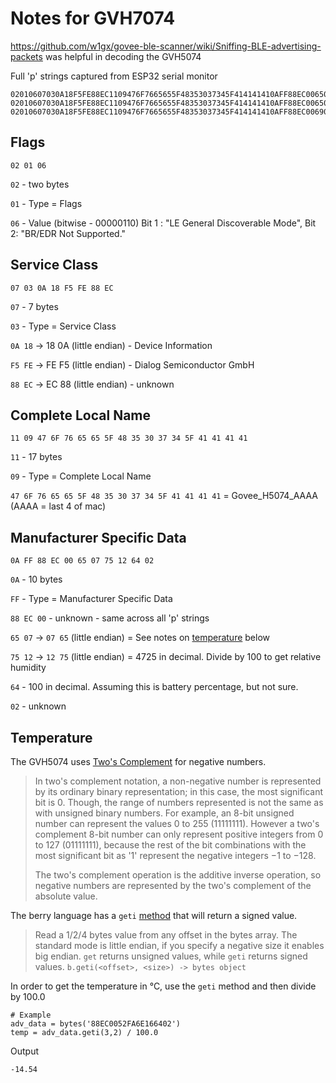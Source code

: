 # Notes for GVH7074

https://github.com/w1gx/govee-ble-scanner/wiki/Sniffing-BLE-advertising-packets was helpful in decoding the GVH5074

Full 'p' strings captured from ESP32 serial monitor
```
02010607030A18F5FE88EC1109476F7665655F48353037345F414141410AFF88EC00650775126402
02010607030A18F5FE88EC1109476F7665655F48353037345F414141410AFF88EC00650769126402
02010607030A18F5FE88EC1109476F7665655F48353037345F414141410AFF88EC0069075C126402
```

## Flags
`02 01 06`

`02` - two bytes 

`01` - Type = Flags 

`06` - Value (bitwise - 00000110) Bit 1 : "LE General Discoverable Mode", Bit 2: "BR/EDR Not Supported."

## Service Class
`07 03 0A 18 F5 FE 88 EC`

`07` - 7 bytes 

`03` - Type = Service Class 

`0A 18` -> 18 0A (little endian) - Device Information 

`F5 FE` -> FE F5 (little endian) - Dialog Semiconductor GmbH

`88 EC` -> EC 88 (little endian) - unknown

## Complete Local Name
`11 09 47 6F 76 65 65 5F 48 35 30 37 34 5F 41 41 41 41`

`11` - 17 bytes 

`09` - Type = Complete Local Name 

`47 6F 76 65 65 5F 48 35 30 37 34 5F 41 41 41 41` = Govee_H5074_AAAA (AAAA = last 4 of mac)

## Manufacturer Specific Data
`0A FF 88 EC 00 65 07 75 12 64 02`

`0A` - 10 bytes 

`FF` - Type = Manufacturer Specific Data 

`88 EC 00` - unknown - same across all 'p' strings 

`65 07` -> `07 65` (little endian) = See notes on [temperature](#temperature) below

`75 12` -> `12 75` (little endian) = 4725 in decimal. Divide by 100 to get relative humidity 

`64` - 100 in decimal. Assuming this is battery percentage, but not sure. 

`02` - unknown 

## Temperature
The GVH5074 uses [Two's Complement](https://en.wikipedia.org/wiki/Two%27s_complement#Converting_to_two's_complement_representation) for negative numbers.
> In two's complement notation, a non-negative number is represented by its ordinary binary representation; in this case, the most significant bit is 0. Though, the range of numbers represented is not the same as with unsigned binary numbers. For example, an 8-bit unsigned number can represent the values 0 to 255 (11111111). However a two's complement 8-bit number can only represent positive integers from 0 to 127 (01111111), because the rest of the bit combinations with the most significant bit as '1' represent the negative integers −1 to −128.
> 
> The two's complement operation is the additive inverse operation, so negative numbers are represented by the two's complement of the absolute value.

The berry language has a `geti` [method](https://github.com/berry-lang/berry/wiki/Chapter-7#get-geti-methods) that will return a signed value.

> Read a 1/2/4 bytes value from any offset in the bytes array. The standard mode is little endian, if you specify a negative size it enables big endian. `get` returns unsigned values, while `geti` returns signed values.
> `b.geti(<offset>, <size>) -> bytes object`

In order to get the temperature in °C, use the `geti` method and then divide by 100.0
```
# Example
adv_data = bytes('88EC0052FA6E166402')
temp = adv_data.geti(3,2) / 100.0
```
Output 
```
-14.54
```

